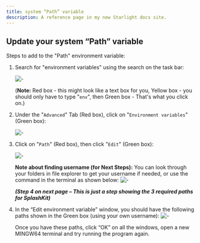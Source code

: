 ```yaml
---
title: system “Path” variable
description: A reference page in my new Starlight docs site.
---
```


## Update your system “Path” variable

Steps to add to the "Path" environment variable:

1. Search for "environment variables" using the search on the task bar:

    ![-](https://i.imgur.com/i3cb9nr.png)

    (**Note:** Red box - this might look like a text box for you, Yellow box - you should only have to
    type "`env`", then Green box - That's what you click on.)
1. Under the "`Advanced`" Tab (Red box), click on "`Environment variables`" (Green box):

    ![-](https://i.imgur.com/4Cbmnja.png)
1. Click on "`Path`" (Red box), then click "`Edit`" (Green box):

    ![-](https://i.imgur.com/e4H9XIF.png)

    **Note about finding username (for Next Steps):** You can look through your folders in file
    explorer to get your username if needed, or use the command in the terminal as
    shown below:
    ![-](https://i.imgur.com/2neJLOs.png)

    ***(Step 4 on next page – This is just a step showing the 3 required paths for SplashKit)***
1. In the “Edit environment variable” window, you should have the following paths shown in the Green box (using your own username):
    ![-](https://i.imgur.com/AvNrlNV.png)

    Once you have these paths, click “OK” on all the windows, open a new MINGW64 terminal
and try running the program again.
